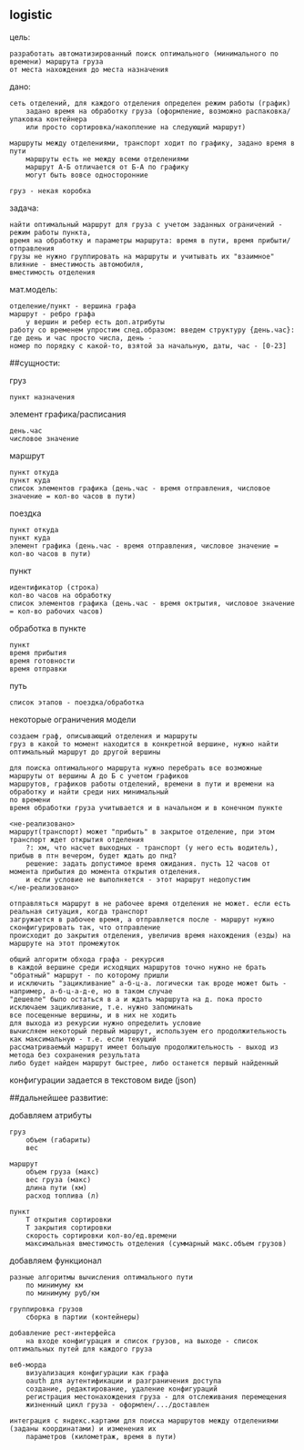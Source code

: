 ## logistic

цель:

	разработать автоматизированный поиск оптимального (минимального по времени) маршрута груза 
	от места нахождения до места назначения
	
дано:
 
	сеть отделений, для каждого отделения определен режим работы (график)
		задано время на обработку груза (оформление, возможно распаковка/упаковка контейнера 
		или просто сортировка/накопление на следующий маршрут)
		
	маршруты между отделениями, транспорт ходит по графику, задано время в пути
		маршруты есть не между всеми отделениями
		маршрут А-Б отличается от Б-А по графику
		могут быть вовсе односторонние
		
	груз - некая коробка

задача:

	найти оптимальный маршрут для груза с учетом заданных ограничений - режим работы пункта, 
	время на обработку и параметры маршрута: время в пути, время прибыти/отправления
	грузы не нужно группировать на маршруты и учитывать их "взаимное" влияние - вместимость автомобиля, 
	вместимость отделения
	
мат.модель:

	отделение/пункт - вершина графа
	маршрут - ребро графа
		у вершин и ребер есть доп.атрибуты
    работу со временем упростим след.образом: введем структуру {день.час}: где день и час просто числа, день - 
    номер по порядку с какой-то, взятой за начальную, даты, час - [0-23]

##сущности:

груз

	пункт назначения

элемент графика/расписания

    день.час
    числовое значение

маршрут

	пункт откуда
	пункт куда
	список элементов графика (день.час - время отправления, числовое значение = кол-во часов в пути)

поездка

	пункт откуда
	пункт куда
    элемент графика (день.час - время отправления, числовое значение = кол-во часов в пути)

пункт

	идентификатор (строка)
	кол-во часов на обработку
    список элементов графика (день.час - время октрытия, числовое значение = кол-во рабочих часов)

обработка в пункте

    пункт
    время прибытия
    время готовности
    время отправки

путь

    список этапов - поездка/обработка

некоторые ограничения модели

    создаем граф, описывающий отделения и маршруты
    груз в какой то момент находится в конкретной вершине, нужно найти оптимальный маршрут до другой вершины
    
    для поиска оптимального маршрута нужно перебрать все возможные маршруты от вершины А до Б с учетом графиков 
    маршрутов, графиков работы отделений, времени в пути и времени на обработку и найти среди них минимальный 
    по времени
    время обработки груза учитывается и в начальном и в конечном пункте
    
    <не-реализовано>
    маршрут(транспорт) может "прибыть" в закрытое отделение, при этом транспорт ждет открытия отделения
        ?: хм, что насчет выходных - транспорт (у него есть водитель), прибыв в птн вечером, будет ждать до пнд?
        решение: задать допустимое время ожидания. пусть 12 часов от момента прибытия до момента открытия отделения. 
        и если условие не выполняется - этот маршрут недопустим
    </не-реализовано>
    
    отправляться маршрут в не рабочее время отделения не может. если есть реальная ситуация, когда транспорт 
    загружается в рабочее время, а отправляется после - маршрут нужно сконфигурировать так, что отправление 
    происходит до закрытия отделения, увеличив время нахождения (езды) на маршруте на этот промежуток
    
    общий алгоритм обхода графа - рекурсия
    в каждой вершине среди исходящих маршрутов точно нужно не брать "обратный" маршрут - по которому пришли
    и исключить "зацикливание" а-б-ц-а. логически так вроде может быть - например, а-б-ц-а-д-е, но в таком случае 
    "дешевле" было остаться в а и ждать маршрута на д. пока просто исключаем зацикливание, т.е. нужно запоминать 
    все посещенные вершины, и в них не ходить
    для выхода из рекурсии нужно определить условие 
    вычисляем некоторый первый маршрут, используем его продолжительность как максимальную - т.е. если текущий 
    рассматриваемый маршрут имеет большую продолжительность - выход из метода без сохранения результата 
    либо будет найден маршрут быстрее, либо останется первый найденный

конфигурации задается в текстовом виде (json)

##дальнейшее развитие:

добавляем атрибуты

    груз
        объем (габариты)
        вес
    
    маршрут
        объем груза (макс)
        вес груза (макс)
        длина пути (км)
        расход топлива (л)
    
    пункт
        Т открытия сортировки
        Т закрытия сортировки
        скорость сортировки кол-во/ед.времени
        максимальная вместимость отделения (суммарный макс.объем грузов)

добавляем функционал

    разные алгоритмы вычисления оптимального пути
        по минимуму км
        по минимуму руб/км
    
    группировка грузов
        сборка в партии (контейнеры)
    
    добавление рест-интерфейса
        на входе конфигурация и список грузов, на выходе - список оптимальных путей для каждого груза
    
    веб-морда
        визуализация конфигурации как графа
        oauth для аутентификации и разграничения доступа
        создание, редактирование, удаление конфигураций
        регистрация местонахождения груза - для отслеживания перемещения
        жизненный цикл груза - оформлен/.../доставлен
    
    интеграция с яндекс.картами для поиска маршрутов между отделениями (заданы координатами) и изменения их 
        параметров (километраж, время в пути)
